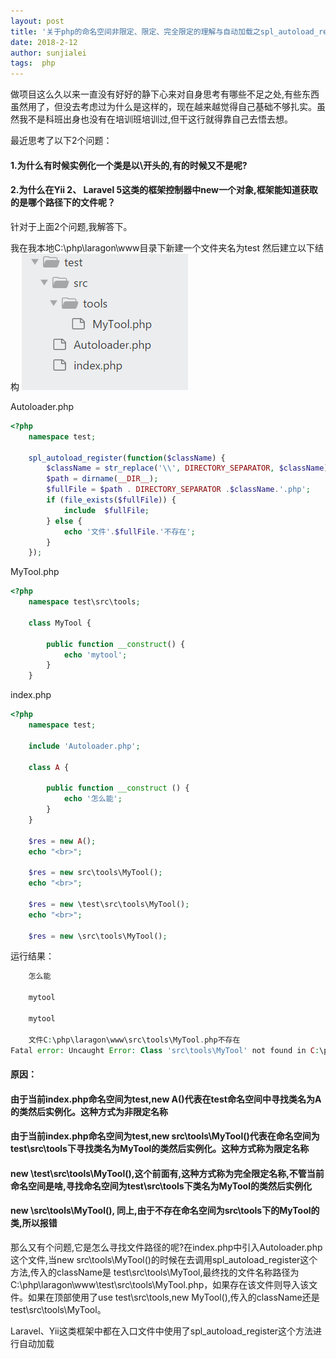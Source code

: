 ```yaml
---
layout: post
title: '关于php的命名空间非限定、限定、完全限定的理解与自动加载之spl_autoload_register()'
date: 2018-2-12 
author: sunjialei
tags:  php
---
```


做项目这么久以来一直没有好好的静下心来对自身思考有哪些不足之处,有些东西虽然用了，但没去考虑过为什么是这样的，现在越来越觉得自己基础不够扎实。虽然我不是科班出身也没有在培训班培训过,但干这行就得靠自己去悟去想。

最近思考了以下2个问题：

#### 1.为什么有时候实例化一个类是以\开头的,有的时候又不是呢?

#### 2.为什么在Yii 2、 Laravel 5这类的框架控制器中new一个对象,框架能知道获取的是哪个路径下的文件呢？

针对于上面2个问题,我解答下。

我在我本地C:\php\laragon\www目录下新建一个文件夹名为test
然后建立以下结构
<img class="header-img" src="/assets/img/2018-2-12.png" alt="">

Autoloader.php
```php
<?php
	namespace test;

	spl_autoload_register(function($className) {
		$className = str_replace('\\', DIRECTORY_SEPARATOR, $className);
		$path = dirname(__DIR__);
		$fullFile = $path . DIRECTORY_SEPARATOR .$className.'.php';
		if (file_exists($fullFile)) {
			include  $fullFile;
		} else {
			echo '文件'.$fullFile.'不存在';
		}
	});
```

MyTool.php
```php
<?php
	namespace test\src\tools;

	class MyTool {

		public function __construct() {
			echo 'mytool';
		}
	}	
```



index.php
```php
<?php
	namespace test;

	include 'Autoloader.php';

	class A {

		public function __construct () {
			echo '怎么能';
		}
	}

	$res = new A(); 
	echo "<br>";

	$res = new src\tools\MyTool();
	echo "<br>";

	$res = new \test\src\tools\MyTool();
	echo "<br>";

	$res = new \src\tools\MyTool(); 
```
运行结果：
```php
	怎么能

	mytool

	mytool

	文件C:\php\laragon\www\src\tools\MyTool.php不存在
Fatal error: Uncaught Error: Class 'src\tools\MyTool' not found in C:\php\laragon\www\test\index.php:22 Stack trace: #0 {main} thrown in C:\php\laragon\www\test\index.php on line 22
```

#### 原因：

#### 由于当前index.php命名空间为test,new A()代表在test命名空间中寻找类名为A的类然后实例化。这种方式为非限定名称

#### 由于当前index.php命名空间为test,new src\tools\MyTool()代表在命名空间为test\src\tools下寻找类名为MyTool的类然后实例化。这种方式称为限定名称

#### new \test\src\tools\MyTool(),这个前面有\,这种方式称为完全限定名称,不管当前命名空间是啥,寻找命名空间为test\src\tools下类名为MyTool的类然后实例化

#### new \src\tools\MyTool(), 同上,由于不存在命名空间为src\tools下的MyTool的类,所以报错

那么又有个问题,它是怎么寻找文件路径的呢?在index.php中引入Autoloader.php这个文件,当new src\tools\MyTool()的时候在去调用spl_autoload_register这个方法,传入的className是 test\src\tools\MyTool,最终找的文件名称路径为C:\php\laragon\www\test\src\tools\MyTool.php，如果存在该文件则导入该文件。如果在顶部使用了use test\src\tools,new MyTool(),传入的className还是test\src\tools\MyTool。

Laravel、Yii这类框架中都在入口文件中使用了spl_autoload_register这个方法进行自动加载




